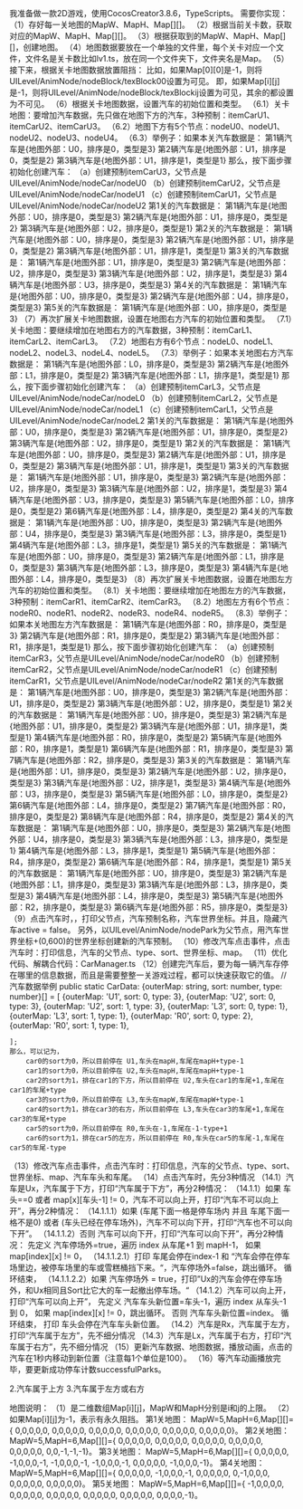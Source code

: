 我准备做一款2D游戏，使用CocosCreator3.8.6，TypeScripts。
需要你实现：
（1）存好每一关地图的MapW、MapH、Map[][]。
（2）根据当前关卡数，获取对应的MapW、MapH、Map[][]。
（3）根据获取到的MapW、MapH、Map[][]，创建地图。
（4）地图数据要放在一个单独的文件里，每个关卡对应一个文件，文件名是关卡数比如lv1.ts，放在同一个文件夹下，文件夹名是Map。
（5）接下来，根据关卡地图数据放置阻挡：
    比如，如果Map[0][0]是-1，则将UILevel/AnimNode/nodeBlock/texBlock00设置为可见。
    即，如果Map[i][j]是-1，则将UILevel/AnimNode/nodeBlock/texBlockij设置为可见，其余的都设置为不可见。
（6）根据关卡地图数据，设置汽车的初始位置和类型。
    （6.1）关卡地图：要增加汽车数据，先只做在地图下方的汽车，3种预制：itemCarU1、itemCarU2、itemCarU3。
    （6.2）地图下方有5个节点：nodeU0、nodeU1、nodeU2、nodeU3、nodeU4。
    （6.3）举例子：如果本关汽车数据是：
        第1辆汽车是{地图外部：U0，排序是0，类型是3}
        第2辆汽车是{地图外部：U1，排序是0，类型是2}
        第3辆汽车是{地图外部：U1，排序是1，类型是1}
        那么，按下面步骤初始化创建汽车：
        （a）创建预制itemCarU3，父节点是UILevel/AnimNode/nodeCar/nodeU0
        （b）创建预制itemCarU2，父节点是UILevel/AnimNode/nodeCar/nodeU1
        （c）创建预制itemCarU1，父节点是UILevel/AnimNode/nodeCar/nodeU2
    第1关的汽车数据是：
        第1辆汽车是{地图外部：U0，排序是0，类型是3}
        第2辆汽车是{地图外部：U1，排序是0，类型是2}
        第3辆汽车是{地图外部：U2，排序是0，类型是1}
    第2关的汽车数据是：
        第1辆汽车是{地图外部：U0，排序是0，类型是3}
        第2辆汽车是{地图外部：U1，排序是0，类型是2}
        第3辆汽车是{地图外部：U1，排序是1，类型是1}
    第3关的汽车数据是：
        第1辆汽车是{地图外部：U1，排序是0，类型是3}
        第2辆汽车是{地图外部：U2，排序是0，类型是3}
        第3辆汽车是{地图外部：U2，排序是1，类型是3}
        第4辆汽车是{地图外部：U3，排序是0，类型是3}
    第4关的汽车数据是：
        第1辆汽车是{地图外部：U0，排序是0，类型是3}
        第2辆汽车是{地图外部：U4，排序是0，类型是3}
    第5关的汽车数据是：
        第1辆汽车是{地图外部：U0，排序是0，类型是3}
（7）再次扩展关卡地图数据，设置在地图右方汽车的初始位置和类型。
    （7.1）关卡地图：要继续增加在地图右方的汽车数据，3种预制：itemCarL1、itemCarL2、itemCarL3。
    （7.2）地图右方有6个节点：nodeL0、nodeL1、nodeL2、nodeL3、nodeL4、nodeL5。
    （7.3）举例子：如果本关地图右方汽车数据是：
        第1辆汽车是{地图外部：L0，排序是0，类型是3}
        第2辆汽车是{地图外部：L1，排序是0，类型是2}
        第3辆汽车是{地图外部：L1，排序是1，类型是1}
        那么，按下面步骤初始化创建汽车：
        （a）创建预制itemCarL3，父节点是UILevel/AnimNode/nodeCar/nodeL0
        （b）创建预制itemCarL2，父节点是UILevel/AnimNode/nodeCar/nodeL1
        （c）创建预制itemCarL1，父节点是UILevel/AnimNode/nodeCar/nodeL2
    第1关的汽车数据是：
        第1辆汽车是{地图外部：U0，排序是0，类型是3}
        第2辆汽车是{地图外部：U1，排序是0，类型是2}
        第3辆汽车是{地图外部：U2，排序是0，类型是1}
    第2关的汽车数据是：
        第1辆汽车是{地图外部：U0，排序是0，类型是3}
        第2辆汽车是{地图外部：U1，排序是0，类型是2}
        第3辆汽车是{地图外部：U1，排序是1，类型是1}
    第3关的汽车数据是：
        第1辆汽车是{地图外部：U1，排序是0，类型是3}
        第2辆汽车是{地图外部：U2，排序是0，类型是3}
        第3辆汽车是{地图外部：U2，排序是1，类型是3}
        第4辆汽车是{地图外部：U3，排序是0，类型是3}
        第5辆汽车是{地图外部：L0，排序是0，类型是2}
        第6辆汽车是{地图外部：L4，排序是0，类型是2}
    第4关的汽车数据是：
        第1辆汽车是{地图外部：U0，排序是0，类型是3}
        第2辆汽车是{地图外部：U4，排序是0，类型是3}
        第3辆汽车是{地图外部：L3，排序是0，类型是1}
        第4辆汽车是{地图外部：L3，排序是1，类型是1}
    第5关的汽车数据是：
        第1辆汽车是{地图外部：U0，排序是0，类型是3}
        第2辆汽车是{地图外部：L1，排序是0，类型是3}
        第3辆汽车是{地图外部：L3，排序是0，类型是3}
        第4辆汽车是{地图外部：L4，排序是0，类型是3}
（8）再次扩展关卡地图数据，设置在地图左方汽车的初始位置和类型。
    （8.1）关卡地图：要继续增加在地图左方的汽车数据，3种预制：itemCarR1、itemCarR2、itemCarR3。
    （8.2）地图左方有6个节点：nodeR0、nodeR1、nodeR2、nodeR3、nodeR4、nodeR5。
    （8.3）举例子：如果本关地图左方汽车数据是：
        第1辆汽车是{地图外部：R0，排序是0，类型是3}
        第2辆汽车是{地图外部：R1，排序是0，类型是2}
        第3辆汽车是{地图外部：R1，排序是1，类型是1}
        那么，按下面步骤初始化创建汽车：
        （a）创建预制itemCarR3，父节点是UILevel/AnimNode/nodeCar/nodeR0
        （b）创建预制itemCarR2，父节点是UILevel/AnimNode/nodeCar/nodeR1
        （c）创建预制itemCarR1，父节点是UILevel/AnimNode/nodeCar/nodeR2
    第1关的汽车数据是：
        第1辆汽车是{地图外部：U0，排序是0，类型是3}
        第2辆汽车是{地图外部：U1，排序是0，类型是2}
        第3辆汽车是{地图外部：U2，排序是0，类型是1}
    第2关的汽车数据是：
        第1辆汽车是{地图外部：U0，排序是0，类型是3}
        第2辆汽车是{地图外部：U1，排序是0，类型是2}
        第3辆汽车是{地图外部：U1，排序是1，类型是1}
        第4辆汽车是{地图外部：R0，排序是0，类型是2}
        第5辆汽车是{地图外部：R0，排序是1，类型是1}
        第6辆汽车是{地图外部：R1，排序是0，类型是3}
        第7辆汽车是{地图外部：R2，排序是0，类型是3}
    第3关的汽车数据是：
        第1辆汽车是{地图外部：U1，排序是0，类型是3}
        第2辆汽车是{地图外部：U2，排序是0，类型是3}
        第3辆汽车是{地图外部：U2，排序是1，类型是3}
        第4辆汽车是{地图外部：U3，排序是0，类型是3}
        第5辆汽车是{地图外部：L0，排序是0，类型是2}
        第6辆汽车是{地图外部：L4，排序是0，类型是2}
        第7辆汽车是{地图外部：R0，排序是0，类型是2}
        第8辆汽车是{地图外部：R4，排序是0，类型是2}
    第4关的汽车数据是：
        第1辆汽车是{地图外部：U0，排序是0，类型是3}
        第2辆汽车是{地图外部：U4，排序是0，类型是3}
        第3辆汽车是{地图外部：L3，排序是0，类型是1}
        第4辆汽车是{地图外部：L3，排序是1，类型是1}
        第5辆汽车是{地图外部：R4，排序是0，类型是2}
        第6辆汽车是{地图外部：R4，排序是1，类型是1}
    第5关的汽车数据是：
        第1辆汽车是{地图外部：U0，排序是0，类型是3}
        第2辆汽车是{地图外部：L1，排序是0，类型是3}
        第3辆汽车是{地图外部：L3，排序是0，类型是3}
        第4辆汽车是{地图外部：L4，排序是0，类型是3}
        第5辆汽车是{地图外部：R2，排序是0，类型是3}
        第6辆汽车是{地图外部：R5，排序是0，类型是3}
（9）点击汽车时，，打印父节点，汽车预制名称，汽车世界坐标。并且，隐藏汽车active = false。
    另外，以UILevel/AnimNode/nodePark为父节点，用汽车世界坐标+(0,600)的世界坐标创建新的汽车预制。
（10）修改汽车点击事件，点击汽车时：打印信息，汽车的父节点、type、sort、世界坐标、map。
（11）优化代码、解耦合代码：CarManager.ts
（12）创建完汽车后，要为每一辆汽车存停在哪里的信息数据，而且是需要整整一关游戏过程，都可以快速获取它的值。
    // 汽车数据举例
    public static CarData: {outerMap: string, sort: number, type: number}[] = [
        {outerMap: 'U1', sort: 0, type: 3},
        {outerMap: 'U2', sort: 0, type: 3},
        {outerMap: 'U2', sort: 1, type: 3},
        {outerMap: 'L3', sort: 0, type: 1},
        {outerMap: 'L3', sort: 1, type: 1},
        {outerMap: 'R0', sort: 0, type: 2},
        {outerMap: 'R0', sort: 1, type: 1},

    ];
    那么，可以记为，
        car0的sort为0，所以目前停在 U1,车头在mapH,车尾在mapH+type-1
        car1的sort为0，所以目前停在 U2,车头在mapH,车尾在mapH+type-1
        car2的sort为1，排在car1的下方，所以目前停在 U2,车头在car1的车尾+1,车尾在car1的车尾+type
        car3的sort为0，所以目前停在 L3,车头在mapW,车尾在mapW+type-1
        car4的sort为1，排在car3的右方，所以目前停在 L3,车头在car3的车尾+1,车尾在car3的车尾+type
        car5的sort为0，所以目前停在 R0,车头在-1,车尾在-1-type+1
        car6的sort为1，排在car5的左方，所以目前停在 R0,车头在car5的车尾-1,车尾在car5的车尾-type
（13）修改汽车点击事件，点击汽车时：打印信息，汽车的父节点、type、sort、世界坐标、map、汽车车头和车尾。
（14）点击汽车时，先分3种情况
    （14.1）汽车是Ux，汽车属于下方，打印“汽车属于下方”，再分2种情况：
        （14.1.1）如果 车头==0 或者 map[x][车头-1] != 0，汽车不可以向上开，打印“汽车不可以向上开”，再分2种情况：
            （14.1.1.1）如果 (车尾下面一格是停车场内 并且 车尾下面一格不是0) 或者 (车头已经在停车场外)，汽车不可以向下开，打印“汽车也不可以向下开”。
            （14.1.1.2）否则 汽车可以向下开，打印“汽车可以向下开”，再分2种情况：
                先定义 汽车停场外=true，遍历 index 从车尾+1 到 mapH-1，
                如果 map[index][x] != 0，
                （14.1.1.2.1）打印 车尾会停在index-1 和 “汽车会停在停车场里边，被停车场里的车或雪糕桶挡下来。“，汽车停场外=false，跳出循环。
                循环结束，
                （14.1.1.2.2）如果 汽车停场外 = true，打印”Ux的汽车会停在停车场外，和Ux相同且Sort比它大的车一起撤出停车场。“
        （14.1.2）汽车可以向上开，打印“汽车可以向上开”，
                先定义 汽车车头新位置=车头-1，遍历 index 从车头-1 到 0，
                如果 map[index][x] != 0，跳出循环。
                否则 汽车车头新位置=index。
                循环结束，
                打印 车头会停在汽车车头新位置。
    （14.2）汽车是Rx，汽车属于左方，打印“汽车属于左方”，先不细分情况
    （14.3）汽车是Lx，汽车属于右方，打印“汽车属于右方”，先不细分情况
（15）更新汽车数据、地图数据，播放动画，点击的汽车在1秒内移动到新位置（注意每1个单位是100）。
（16）等汽车动画播放完毕，要更新成功停车计数successfulParks。


2.汽车属于上方
3.汽车属于左方或右方


地图说明：
（1）是二维数组Map[i][j]，MapW和MapH分别是i和j的上限。
（2）如果Map[i][j]为-1，表示有永久阻挡。
第1关地图：
MapW=5,MapH=6,Map[][]={
    0,0,0,0,0,
    0,0,0,0,0,
    0,0,0,0,0,
    0,0,0,0,0,
    0,0,0,0,0,
    0,0,0,0,0}。
第2关地图：
MapW=5,MapH=6,Map[][]={
    0,0,0,0,0,
    0,0,0,0,0,
    0,0,0,0,0,
    0,0,0,0,0,
    0,0,0,0,0,
    0,0,-1,-1,-1}。
第3关地图：
MapW=5,MapH=6,Map[][]={
    0,0,0,0,0,
    -1,0,0,0,-1,
    -1,0,0,0,-1,
    -1,0,0,0,-1,
    0,0,0,0,0,
    -1,0,0,0,-1}。
第4关地图：
MapW=5,MapH=6,Map[][]={
    0,0,0,0,0,
    -1,0,0,0,-1,
    0,0,0,0,0,
    0,-1,0,0,0,
    0,0,0,0,0,
    0,0,0,0,0}。
第5关地图：
MapW=5,MapH=6,Map[][]={
    -1,0,0,0,0,
    0,0,0,0,0,
    0,0,0,0,0,
    0,0,0,0,0,
    0,0,0,0,0,
    0,0,0,0,-1}。

